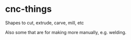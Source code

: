 cnc-things
==========

Shapes to cut, extrude, carve, mill, etc

Also some that are for making more manually, e.g. welding.
